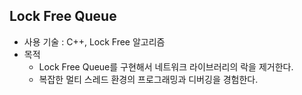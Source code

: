 ## Lock Free Queue

- 사용 기술 : C++, Lock Free 알고리즘
- 목적
  - Lock Free Queue를 구현해서 네트워크 라이브러리의 락을 제거한다.
  - 복잡한 멀티 스레드 환경의 프로그래밍과 디버깅을 경험한다.
